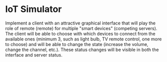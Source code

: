 # IoT Simulator

Implement a client with an attractive graphical interface that will play the role of remote (remote) for multiple "smart devices" (competing servers). The client will be able to choose with which devices to connect from the available ones (minimum 3, such as light bulb, TV remote control, one more to choose) and will be able to change the state (increase the volume, change the channel, etc.). These status changes will be visible in both the interface and server status.
